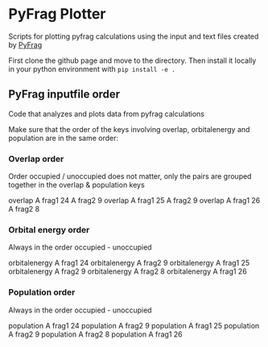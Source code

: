 # PyFrag Plotter

Scripts for plotting pyfrag calculations using the input and text files created by [PyFrag](https://pyfragdocument.readthedocs.io/en/latest/install.html)

First clone the github page and move to the directory. Then install it locally in your python environment with
``pip install -e .``

## PyFrag inputfile order

Code that analyzes and plots data from pyfrag calculations

Make sure that the order of the keys involving overlap, orbitalenergy and population are in the same order:

### Overlap order

Order occupied / unoccupied does not matter, only the pairs are grouped together in the overlap & population keys

overlap A frag1 24 A frag2 9
overlap A frag1 25 A frag2 9
overlap A frag1 26 A frag2 8

### Orbital energy order

Always in the order occupied - unoccupied

orbitalenergy A frag1 24
orbitalenergy A frag2 9
orbitalenergy A frag1 25
orbitalenergy A frag2 9
orbitalenergy A frag2 8
orbitalenergy A frag1 26

### Population order

Always in the order occupied - unoccupied

population A frag1 24
population A frag2 9
population A frag1 25
population A frag2 9
population A frag2 8
population A frag1 26

